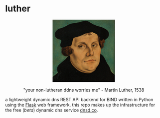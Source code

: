luther
======

<p align="center">
  <img src="luther.png"/>
</p>
<p align="center">
  "your non-lutheran ddns worries me" - Martin Luther, 1538
</p>

a lightweight dynamic dns REST API backend for BIND written in Python using the [Flask](http://flask.pocoo.org/) web framework. this repo makes up the infrastructure for the free (*beta*) dynamic dns service [dnsd.co](https://dnsd.co).

